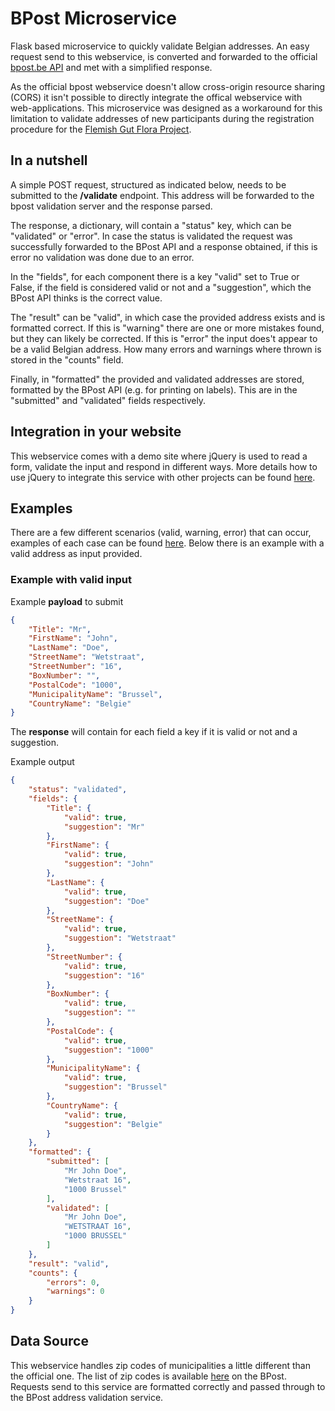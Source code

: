 # BPost Microservice
Flask based microservice to quickly validate Belgian addresses. An easy request send to this webservice, is converted and 
forwarded to the official [bpost.be API](https://www.bpost.be/site/en/webservice-address) and met with a simplified response. 

As the official bpost webservice doesn't allow cross-origin resource sharing (CORS) it isn't possible to directly integrate 
the offical webservice with web-applications. This microservice was designed as a workaround for this limitation to 
validate addresses of new participants during the registration procedure  for the [Flemish Gut Flora Project](http://www.vlaamsdarmfloraproject.be).

## In a nutshell

A simple POST request, structured as indicated below, needs to be submitted to the **/validate** endpoint. This address will
be forwarded to the bpost validation server and the response parsed.

The response, a dictionary, will contain a "status" key, which can be "validated" or "error". In case the status is
validated the request was successfully forwarded to the BPost API and a response obtained, if this is error no 
validation was done due to an error.

In the "fields", for each component there is a key "valid" set to True or False, if the field is considered valid or
not and a "suggestion", which the BPost API thinks is the correct value.

The "result" can be "valid", in which case the provided address exists and is formatted correct. If this is 
"warning" there are one or more mistakes found, but they can likely be corrected. If this is "error" the input 
does't appear to be a valid Belgian address. How many errors and warnings where thrown is stored in the "counts" 
field.

Finally, in "formatted" the provided and validated addresses are stored, formatted by the BPost API (e.g. for 
printing on labels). This are in the "submitted" and "validated" fields respectively.

## Integration in your website

This webservice comes with a demo site where jQuery is used to read a form, validate the input and respond in different
ways. More details how to use jQuery to integrate this service with other projects can be found 
[here](./docs/jquery.md).

## Examples

There are a few different scenarios (valid, warning, error) that can occur, examples of each case can be found 
[here](./docs/examples.md). Below there is an example with a valid address as input provided. 

### Example with valid input

Example **payload** to submit
```json
{
	"Title": "Mr",
	"FirstName": "John",
	"LastName": "Doe",
	"StreetName": "Wetstraat",
	"StreetNumber": "16",
	"BoxNumber": "",
	"PostalCode": "1000",
	"MunicipalityName": "Brussel",
	"CountryName": "Belgie"
}
```

The **response** will contain for each field a key if it is valid or not and a suggestion.

Example output
```json
{
	"status": "validated",
	"fields": {
		"Title": {
			"valid": true,
			"suggestion": "Mr"
		},
		"FirstName": {
			"valid": true,
			"suggestion": "John"
		},
		"LastName": {
			"valid": true,
			"suggestion": "Doe"
		},
		"StreetName": {
			"valid": true,
			"suggestion": "Wetstraat"
		},
		"StreetNumber": {
			"valid": true,
			"suggestion": "16"
		},
		"BoxNumber": {
			"valid": true,
			"suggestion": ""
		},
		"PostalCode": {
			"valid": true,
			"suggestion": "1000"
		},
		"MunicipalityName": {
			"valid": true,
			"suggestion": "Brussel"
		},
		"CountryName": {
			"valid": true,
			"suggestion": "Belgie"
		}
	},
	"formatted": {
		"submitted": [
			"Mr John Doe",
			"Wetstraat 16",
			"1000 Brussel"
		],
		"validated": [
			"Mr John Doe",
			"WETSTRAAT 16",
			"1000 BRUSSEL"
		]
	},
	"result": "valid",
	"counts": {
		"errors": 0,
		"warnings": 0
	}
}
```


## Data Source

This webservice handles zip codes of municipalities a little different than the official one. The list of zip codes is available [here](https://www.bpost.be/site/nl/verzenden/adressering/zoek-een-postcode) on the BPost. Requests send to this service are formatted correctly and passed through to the BPost address validation service. 
